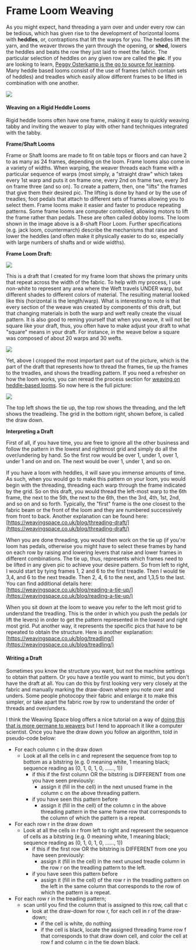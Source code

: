 # Frame Loom Weaving

As you might expect, hand threading a yarn over and under every row can be tedious, which has given rise to the development of horizontal looms with **heddles**, or, contraptions that lift the warps for you.  The heddles lift the yarn, and the weaver throws the yarn through the opening, or **shed**, lowers the heddles and beats the row they just laid to meet the fabric. The particular selection of heddles on any given row are called the **pic**. If you are looking to learn, [Peggy Osterkamp is the go to source for learning](https://woolery.com/weaving-for-beginners-an-illustrated-guide.html?nosto=categorypage-nosto-1). Many heddle based looms consist of the use of frames \(which contain sets of heddles\) and treadles which easily allow different frames to be lifted in combination with one another. 

![](../../.gitbook/assets/loomstructure.jpg)

#### Weaving on a Rigid Heddle Looms

Rigid heddle looms often have one frame, making it easy to quickly weaving tabby and inviting the weaver to play with other hand techniques integrated with the tabby. 

**Frame/Shaft Looms**

Frame or Shaft looms are made to fit on table tops or floors and can have 2 to as many as 24 frames, depending on the loom. Frame looms also come in a variety of widths. When warping, the weaver threads each frame with a particular sequence of warps \(most simply, a "straight draw" which takes every 1st warp and puts it on frame one, every 2nd on frame two, every 3rd on frame three \(and so on\). To create a pattern, then, one "lifts" the frames that give them their desired pic. The lifting is done by hand or by the use of treadles, foot pedals that attach to different sets of frames allowing you to select them. Frame looms make it easier and faster to produce repeating patterns. Some frame looms are computer controlled, allowing motors to lift the frame rather than pedals. These are often called dobby looms. The loom shown in the image above is a 8-shaft Floor Loom. Further specifications \(e.g. jack loom, countermarch\) describe the mechanisms that raise and lower the heddles \(and often make it physically easier to do so, especially with large numbers of shafts and or wide widths\). 



**Frame Loom Draft:** 

![](../../.gitbook/assets/screen-shot-2020-08-13-at-8.47.03-pm.png)

This is a draft that I created for my frame loom that shows the primary units that repeat across the width of the fabric. To help with my process, I use non-white to represent any area where the Weft travels UNDER warp, but different shades to different colors of material. The resulting material looked like this \(horizontal is the length/warp\). What is interesting to note is that every section of the weave was created by components of this draft, but that changing materials in both the warp and weft really create the visual pattern. It is also good to reming yourself that when you weave, it will not be square like your draft, thus, you often have to make adjust your draft to what "square" means in your draft. For instance, in the weave below a square was composed of about 20 warps and 30 wefts.  

![](../../.gitbook/assets/61375229703__193e5c94-3e8b-458d-acd7-723925605427.jpg)

Yet, above I cropped the most important part out of the picture, which is the part of the draft that represents how to thread the frames, tie up the frames to the treadles, and shows the treadling pattern. If you need a refresher on how the loom works, you can reread the process section for [weaving on heddle-based looms](). So now here is the full picture: 

![](../../.gitbook/assets/screen-shot-2020-08-13-at-9.08.15-pm.png)

The top left shows the tie up, the top row shows the threading, and the left shows the treadleing. The grid in the bottom right, shown before, is called the draw down. 

**Interpreting a Draft**

First of all, if you have time, you are free to ignore all the other business and follow the pattern in the lowest and rightmost grid and simply do all the over/undering by hand. So the first row would be over 1, under 1, over 1, under 1 and on and on. The next would be over 1, under 1, and so on. 

If you have a loom with heddles, it will save you immense amounts of time. As such, when you would go to make this pattern on your loom, you would begin with the threading, threading each warp through the frame indicated by the grid. So on this draft, you would thread the left-most warp to the 6th frame, the next to the 5th, the next to the 6th, then the 3rd, 4th, 1st, 2nd, and so on and so forth. Typically, the "first" frame is the one closest to the fabric beam or the front of the loom and they are numbered successively from front to back. Another explanation can be found here: [https://weavingspace.co.uk/blog/threading-draft/](https://weavingspace.co.uk/blog/threading-draft/)

When you are done threading, you would then work on the tie up \(if you're loom has pedals, otherwise you might have to select these frames by hand on each row by raising and lowering levers that raise and lower frames in different combinations. The tie up, thus, represents which frames need to be lifted in any given pic to achieve your desire pattern. So from left to right, I would start by tying frames 1, 2 and 6 to the first treadle. Then I would tie 3,4, and 6 to the next treadle. Then 2, 4, 6 to the next, and 1,3,5 to the last. You can find additional details here: [https://weavingspace.co.uk/blog/reading-a-tie-up/](https://weavingspace.co.uk/blog/reading-a-tie-up/)

When you sit down at the loom to weave you refer to the left most grid to understand the treadling. This is the order in which you push the pedals \(or lift the levers\) in order to get the pattern represented in the lowest and right most grid. Put another way, it represents the specific pics that have to be repeated to obtain the structure. Here is another explanation: [https://weavingspace.co.uk/blog/treadling/](https://weavingspace.co.uk/blog/treadling/)

#### 

#### Writing a Draft

Sometimes you know the structure you want, but not the machine settings to obtain that pattern. Or you have a textile you want to mimic, but you don't have the draft at all. You can do this by first looking very very closely at the fabric and manually marking the draw-down where you note over and unders. Some people photocopy their fabric and enlarge it to make this simpler, or take apart the fabric row by row to understand the order of threads and over/unders. 

I think the Weaving Space blog offers a nice tutorial on a way of [doing this that is more germane to weavers](https://weavingspace.co.uk/blog/how-to-turn-a-profile-draft-into-a-threading-draft/) but I tend to approach it like a computer scientist. Once you have the draw down you follow an algorithm, told in pseudo-code below: 

* For each column c in the draw down 
  * Look at all the cells  in c and represent the sequence from top to bottom as a bitstring \(e.g. 0 meaning white, 1 meaning black; sequence reading as \(0, 1, 0, 1, 0, ......, 1\)\) 
    * if this if the first column OR the bitstring is DIFFERENT from one you have seen previously:
      * assign it \(fill in the cell\) in the next unused frame in the column c on the above threading pattern. 
    * if you have seen this pattern before
      * assign it \(fill in the cell\) of the column c in the above threading pattern in the same frame row that corresponds to the column of which the pattern is a repeat. 
* For each row r in the draw down
  * Look at all the cells in r from left to right and represent the sequence of cells as a bitstring \(e.g. 0 meaning white, 1 meaning black; sequence reading as \(0, 1, 0, 1, 0, ......, 1\)\) 
    * if this if the first row OR the bitstring is DIFFERENT from one you have seen previously:
      * assign it \(fill in the cell\) in the next unused treadle column in the row r on the  treadling pattern to the left. 
    * if you have seen this pattern before
      * assign it \(fill in the cell\) of the row r in the treadling pattern on the left in the same column that corresponds to the row of which the pattern is a repeat. 
* For each row r in the treading pattern;
  * scan until you find the column that is assigned to this row, call that c
    * look at the draw-down for row r, for each cell in r of the draw-down;
      * if the cell is white, do nothing
      * if the cell is black, locate the assigned threading frame row f that corresponds to that draw down cell, and color the cell at row f and column c in the tie down black.  

